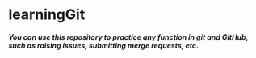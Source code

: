 # learningGit
##### You can use this repository to practice any function in git and GitHub, such as raising issues, submitting merge requests, etc.
